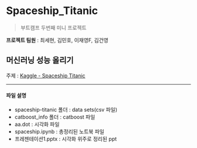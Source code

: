 # Spaceship_Titanic
> 부트캠프 두번째 미니 프로젝트

**프로젝트 팀원** : 최세현, 김민호, 이재영F, 김건영

## 머신러닝 성능 올리기

주제 : [Kaggle - Spaceship Titanic](https://www.kaggle.com/competitions/spaceship-titanic)

<hr/>

#### 파일 설명
- spaceship-titanic 폴더 : data sets(csv 파일)
- catboost_info 폴더 : catboost 파일
- aa.dot : 시각화 파일
- spaceship.ipynb : 총정리된 노트북 파일
- 프레젠테이션1.pptx : 시각화 위주로 정리된 ppt
